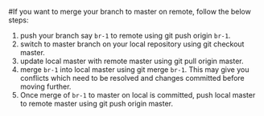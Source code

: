 #If you want to merge your branch to master on remote, follow the below steps:

1. push your branch say ```br-1``` to remote using git push origin ```br-1```.
2. switch to master branch on your local repository using git checkout master.
3. update local master with remote master using git pull origin master.
4. merge ```br-1``` into local master using git merge ```br-1```. This may give you conflicts which need to be resolved and changes committed before moving further.
5. Once merge of ```br-1``` to master on local is committed, push local master to remote master using git push origin master.
